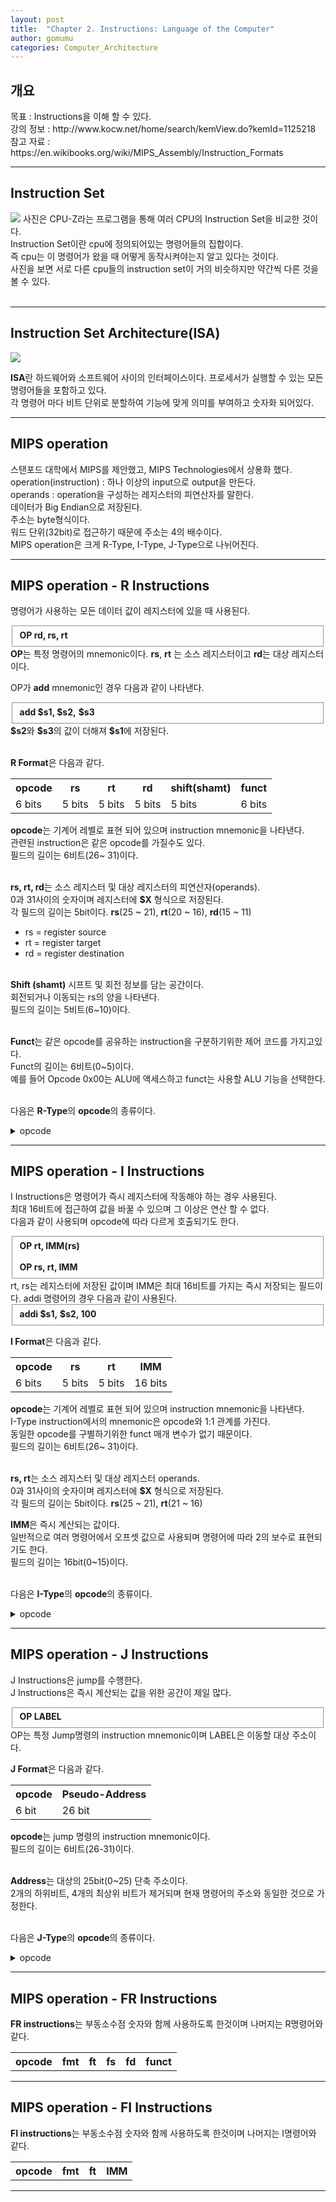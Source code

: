 ```yaml
---
layout: post
title:  "Chapter 2. Instructions: Language of the Computer"
author: gomumu
categories: Computer_Architecture
---
```


<h2 id="headings">개요</h2>
<p>
목표 : Instructions을 이해 할 수 있다.<br>
강의 정보 : http://www.kocw.net/home/search/kemView.do?kemId=1125218<br>
참고 자료 : https://en.wikibooks.org/wiki/MIPS_Assembly/Instruction_Formats<br>
</p>
<hr>

<h2 id="headings">Instruction Set</h2>
<p>
<img data-action="zoom" src='{{ "/assets/post/instruction.PNG" | relative_url }}' >
사진은 CPU-Z라는 프로그램을 통해 여러 CPU의 Instruction Set을 비교한 것이다. <br>
Instruction Set이란 cpu에 정의되어있는 명령어들의 집합이다.<br>
즉 cpu는 이 명령어가 왔을 때 어떻게 동작시켜야는지 알고 있다는 것이다.<br>
사진을 보면 서로 다른 cpu들의 instruction set이 거의 비슷하지만 약간씩 다른 것을 볼 수 있다. <br>
<br>
</p>
<hr>

<h2 id="headings">Instruction Set Architecture(ISA)</h2>
<p>
<img data-action="zoom" src='{{ "/assets/post/isa.jpg" | relative_url }}' >

<b>ISA</b>란 하드웨어와 소프트웨어 사이의 인터페이스이다. 프로세서가 실행할 수 있는 모든 명령어들을 포함하고 있다.<br>
각 명령어 마다 비트 단위로 분할하여 기능에 맞게 의미를 부여하고 숫자화 되어있다.<br>
</p>
<hr>

<h2 id="headings">MIPS operation</h2>
<p>
스탠포드 대학에서 MIPS를 제안했고, MIPS Technologies에서 상용화 했다.<br>
operation(instruction) : 하나 이상의 input으로 output을 만든다.<br>
operands : operation을 구성하는 레지스터의 피연산자를 말한다.<br>
데이터가 Big Endian으로 저장된다. <br>
주소는 byte형식이다.<br>
워드 단위(32bit)로 접근하기 때문에 주소는 4의 배수이다.<br>
MIPS operation은 크게 R-Type, I-Type, J-Type으로 나뉘어진다.<br>
</p>
<hr>

<h2 id="headings">MIPS operation - R Instructions</h2>
<p>
명령어가 사용하는 모든 데이터 값이 레지스터에 있을 때 사용된다.<br>
<fieldset>
<b>OP rd, rs, rt</b>
</fieldset>
<b>OP</b>는 특정 명령어의 mnemonic이다.
<b>rs</b>, <b>rt</b> 는 소스 레지스터이고 <b>rd</b>는 대상 레지스터이다.<br>

OP가 <b>add</b> mnemonic인 경우 다음과 같이 나타낸다.<br>
<fieldset>
<b>add $s1,</b><b> $s2,</b> <b> $s3</b>
</fieldset>
<b>$s2</b>와 <b>$s3</b>의 값이 더해져 <b>$s1</b>에 저장된다.<br><br>

<b>R Format</b>은 다음과 같다.
<table cellspacing="0" cellpadding="0">
  <tr>
    <th>opcode</th><th>rs</th><th>rt</th><th>rd</th><th>shift(shamt)</th><th>funct</th>
  </tr>
  <tr>
    <td>6 bits</td><td>5 bits</td><td>5 bits</td><td>5 bits</td><td>5 bits</td><td>6 bits</td>
  </tr>
</table>
<b>opcode</b>는 기계어 레벨로 표현 되어 있으며 instruction mnemonic을 나타낸다.<br>
관련된 instruction은 같은 opcode를 가질수도 있다.<br>
필드의 길이는 6비트(26~ 31)이다.<br><br>

<b>rs, rt, rd</b>는 소스 레지스터 및 대상 레지스터의 피연산자(operands).<br>
0과 31사이의 숫자이며 레지스터에 <b>$X</b> 형식으로 저장된다.<br>
각 필드의 길이는 5bit이다. <b>rs</b>(25 ~ 21), <b>rt</b>(20 ~ 16), <b>rd</b>(15 ~ 11)<br>
* rs = register source<br>
* rt = register target<br>
* rd = register destination<br><br>

<b>Shift (shamt)</b> 시프트 및 회전 정보를 담는 공간이다.<br>
회전되거나 이동되는 rs의 양을 나타낸다.<br>
필드의 길이는 5비트(6~10)이다.<br><br>

<b>Funct</b>는 같은 opcode를 공유하는 instruction을 구분하기위한 제어 코드를 가지고있다.<br>
Funct의 길이는 6비트(0~5)이다.<br>
예를 들어 Opcode 0x00는 ALU에 액세스하고 funct는 사용할 ALU 기능을 선택한다.<br><br>

다음은 <b>R-Type</b>의 <b>opcode</b>의 종류이다.<br>
<details>
<summary>opcode</summary>
<p>
<table cellspacing="0" cellpadding="0">
  <tr>
    <th>Mnemonic</th><th>Meaning</th><th>Opcode</th><th>Funct</th>
  </tr>
  <tr>
    <td>add</td><td>Add</td><td>0x00</td><td>0x20</td>
  </tr>
  <tr>
    <td>addu</td><td>Add Unsigned</td><td>0x00</td><td>0x21</td>
  </tr>
  <tr>
    <td>and</td><td>Bitwise AND</td><td>0x00</td><td>0x24</td>
  </tr>
  <tr>
    <td>div</td><td>Divide</td><td>0x00</td><td>0x1A</td>
  </tr>
  <tr>
    <td>divu</td><td>Unsigned Divide</td><td>0x00</td><td>0x1B</td>
  </tr>
  <tr>
    <td>jr</td><td>Jump to Address in Register</td><td>0x00</td><td>0x08</td>
  </tr>
  <tr>
    <td>mfc0</td><td>Move from Coprocessor 0</td><td>0x10</td><td>NA</td>
  </tr>
  <tr>
    <td>mfhi</td><td>Move from HI Register</td><td>0x00</td><td>0x10</td>
  </tr>
  <tr>
    <td>mflo</td><td>Move from LO Register</td><td>0x00</td><td>0x12</td>
  </tr>
  <tr>
    <td>mthi</td><td>Move to HI Register</td><td>0x00</td><td>0x11</td>
  </tr>
  <tr>
    <td>mtlo</td><td>Move to LO Register</td><td>0x00</td><td>0x13</td>
  </tr>
  <tr>
    <td>mult</td><td>Multiply</td><td>0x00</td><td>0x18</td>
  </tr>
  <tr>
    <td>multu</td><td>Unsigned Multiply</td><td>0x00</td><td>0x19</td>
  </tr>
  <tr>
    <td>nor</td><td>Bitwise NOR (NOT-OR)</td><td>0x00</td><td>0x27</td>
  </tr>
  <tr>
    <td>or</td><td>Bitwise OR</td><td>0x00</td><td>0x25</td>
  </tr>
  <tr>
    <td>sll</td><td>Logical Shift Left</td><td>0x00</td><td>0x00</td>
  </tr>
  <tr>
    <td>slt</td><td>Set to 1 if Less Than</td><td>0x00</td><td>0x2A</td>
  </tr>
  <tr>
    <td>sltu</td><td>Set to 1 if Less Than Unsigned</td><td>0x00</td><td>0x2B</td>
  </tr>
  <tr>
    <td>sra</td><td>Arithmetic Shift Right (sign-extended)</td><td>0x00</td><td>0x03</td>
  </tr>
  <tr>
    <td>srl</td><td>Logical Shift Right (0-extended)</td><td>0x00</td><td>0x02</td>
  </tr>
  <tr>
    <td>sub</td><td>Subtract</td><td>0x00</td><td>0x22</td>
  </tr>
  <tr>
    <td>subu</td><td>Unsigned Subtract</td><td>0x00</td><td>0x23</td>
  </tr>
  <tr>
    <td>xor</td><td>Bitwise XOR (Exclusive-OR)</td><td>0x00</td><td>0x26</td>
  </tr>
</table>
</p>
</details>
</p>
<hr>

<h2 id="headings">MIPS operation - I Instructions</h2>
<p>
I Instructions은 명령어가 즉시 레지스터에 작동해야 하는 경우 사용된다.<br>
최대 16비트에 접근하여 값을 바꿀 수 있으며 그 이상은 연산 할 수 없다.<br>
다음과 같이 사용되며 opcode에 따라 다르게 호출되기도 한다.<br>
<fieldset>
<b>OP rt, IMM(rs)</b><br><br>
<b>OP  rs, rt, IMM</b>
</fieldset>
rt, rs는 레지스터에 저장된 값이며 IMM은 최대 16비트를 가지는 즉시 저장되는 필드이다. 
addi 명령어의 경우 다음과 같이 사용된다.
<fieldset>
<b>addi $s1,</b> <b>$s2, 100</b>
</fieldset>

<b>I Format</b>은 다음과 같다.
<table cellspacing="0" cellpadding="0">
  <tr>
    <th>opcode</th><th>rs</th><th>rt</th><th>IMM</th>
  </tr>
  <tr>
    <td>6 bits</td><td>5 bits</td><td>5 bits</td><td>16 bits</td>
  </tr>
</table>
<b>opcode</b>는 기계어 레벨로 표현 되어 있으며 instruction mnemonic을 나타낸다.<br>
I-Type instruction에서의 mnemonic은 opcode와 1:1 관계를 가진다.<br>
동일한 opcode를 구별하기위한 funct 매개 변수가 없기 때문이다.<br>
필드의 길이는 6비트(26~ 31)이다.<br><br>

<b>rs, rt</b>는 소스 레지스터 및 대상 레지스터 operands.<br>
0과 31사이의 숫자이며 레지스터에 <b>$X</b> 형식으로 저장된다.<br>
각 필드의 길이는 5bit이다. <b>rs</b>(25 ~ 21), <b>rt</b>(21 ~ 16)<br>

<b>IMM</b>은 즉시 계산되는 값이다.<br>
일반적으로 여러 명령어에서 오프셋 값으로 사용되며 명령어에 따라 2의 보수로 표현되기도 한다.<br>
필드의 길이는 16bit(0~15)이다.<br><br>

다음은 <b>I-Type</b>의 <b>opcode</b>의 종류이다.<br>
<details>
<summary>opcode</summary>
<p>
<table cellspacing="0" cellpadding="0">
  <tr>
    <th>Mnemonic</th><th>Meaning</th><th>Opcode</th><th>Funct</th>
  </tr>
  <tr>
    <td>addi</td><td>Add Immediate</td><td>0x08</td>
  </tr>
  <tr>
    <td>addiu</td><td>Add Unsigned Immediate</td><td>0x09</td>
  </tr>
  <tr>
    <td>andi</td><td>Bitwise AND Immediate</td><td>0x0C</td>
  </tr>
  <tr>
    <td>beq</td><td>Branch if Equal</td><td>0x04</td>
  </tr>
  <tr>
    <td>bgtz</td><td>Branch on Greater Than Zero</td><td>0x07</td>
  </tr>
  <tr>
    <td>blez</td><td>Branch if Less Than or Equal to Zero</td><td>0x06</td>
  </tr>
  <tr>
    <td>bne</td><td>Branch if Not Equal</td><td>0x05</td>
  </tr>
  <tr>
    <td>lb</td><td>Load Byte</td><td>0x20</td>
  </tr>
  <tr>
    <td>lbu</td><td>Load Byte Unsigned</td><td>0x24</td>
  </tr>
  <tr>
    <td>lhu</td><td>Load Halfword Unsigned</td><td>0x25</td>
  </tr>
  <tr>
    <td>lui</td><td>Load Upper Immediate</td><td>0x0F</td>
  </tr>
  <tr>
    <td>lw</td><td>Load Word</td><td>0x23</td>
  </tr>
  <tr>
    <td>ori</td><td>Bitwise OR Immediate</td><td>0x0D</td>
  </tr>
  <tr>
    <td>sb</td><td>Store Byte</td><td>0x28</td>
  </tr>
  <tr>
    <td>sh</td><td>Store Halfword</td><td>0x29</td>
  </tr>
  <tr>
    <td>slti</td><td>Set to 1 if Less Than Immediate</td><td>0x0A</td>
  </tr>
  <tr>
    <td>sltiu</td><td>Set to 1 if Less Than Unsigned Immediate</td><td>0x0B</td>
  </tr>
  <tr>
    <td>sw</td><td>Store Word</td><td>0x2B</td>
  </tr>  
</table>
</p>
</details>
</p>
<hr>

<h2 id="headings">MIPS operation - J Instructions</h2>
<p>
J Instructions은 jump를 수행한다.<br>
J Instructions은 즉시 계산되는 값을 위한 공간이 제일 많다.<br>
<fieldset>
<b>OP LABEL </b><br>
</fieldset>
OP는 특정 Jump명령의 instruction mnemonic이며 LABEL은 이동할 대상 주소이다.

<b>J Format</b>은 다음과 같다.
<table cellspacing="0" cellpadding="0">
  <tr>
    <th>opcode</th><th>Pseudo-Address</th>
  </tr>
    <tr>
    <td>6 bit</td><td>26 bit</td>
  </tr>  
</table>

<b>opcode</b>는 jump 명령의 instruction mnemonic이다.<br>
필드의 길이는 6비트(26-31)이다. 
<br><br>

<b>Address</b>는 대상의 25bit(0~25) 단축 주소이다.<br>
2개의 하위비트, 4개의 최상위 비트가 제거되며 현재 명령어의 주소와 동일한 것으로 가정한다.<br><br>

다음은 <b>J-Type</b>의 <b>opcode</b>의 종류이다.<br>
<details>
<summary>opcode</summary>
<p>
<table cellspacing="0" cellpadding="0">
  <tr>
    <th>Mnemonic</th><th>Meaning</th><th>Opcode</th><th>Funct</th>
  </tr>
  <tr>
    <td>j</td><td>Jump to Address</td><td>0x02</td>
  </tr>
  <tr>
    <td>jal</td><td>Jump and Link</td><td>0x03</td>
  </tr>
</table>
</p>
</details>
</p>
<hr>

<h2 id="headings">MIPS operation - FR Instructions</h2>
<p>
<b>FR instructions</b>는 부동소수점 숫자와 함께 사용하도록 한것이며 나머지는 R명령어와 같다.
<table cellspacing="0" cellpadding="0">
  <tr>
    <th>opcode</th><th>fmt</th><th>ft</th><th>fs</th><th>fd</th><th>funct</th>
  </tr>
</table>
</p>
<hr>

<h2 id="headings">MIPS operation - FI Instructions</h2>
<p>
<b>FI instructions</b>는 부동소수점 숫자와 함께 사용하도록 한것이며 나머지는 I명령어와 같다.
<table cellspacing="0" cellpadding="0">
  <tr>
    <th>opcode</th><th>fmt</th><th>ft</th><th>IMM</th>
  </tr>
</table>
</p>
<hr>